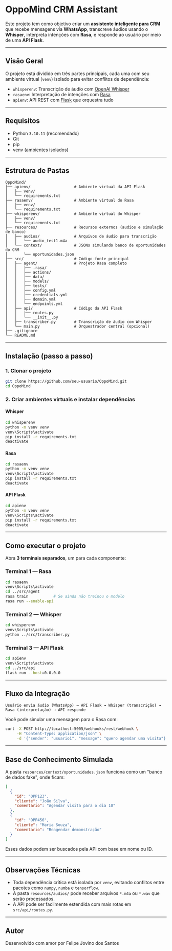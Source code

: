 # OppoMind CRM Assistant

Este projeto tem como objetivo criar um **assistente inteligente para CRM** que recebe mensagens via **WhatsApp**, transcreve áudios usando o **Whisper**, interpreta intenções com **Rasa**, e responde ao usuário por meio de uma **API Flask**.

---

## Visão Geral

O projeto está dividido em três partes principais, cada uma com seu ambiente virtual (`venv`) isolado para evitar conflitos de dependência:

- `whisperenv`: Transcrição de áudio com [OpenAI Whisper](https://github.com/openai/whisper)
- `rasaenv`: Interpretação de intenções com [Rasa](https://rasa.com)
- `apienv`: API REST com [Flask](https://flask.palletsprojects.com) que orquestra tudo

---

## Requisitos

- Python `3.10.11` (recomendado)
- Git
- pip
- venv (ambientes isolados)

---

## Estrutura de Pastas

```
OppoMind/
├── apienv/                   # Ambiente virtual da API Flask
│   ├── venv/
│   └── requirements.txt
├── rasaenv/                  # Ambiente virtual do Rasa
│   ├── venv/
│   └── requirements.txt
├── whisperenv/               # Ambiente virtual do Whisper
│   ├── venv/
│   └── requirements.txt
├── resources/                # Recursos externos (audios e simulação de banco)
│   ├── audios/               # Arquivos de áudio para transcrição
│   │   └── audio_test1.m4a
│   └── context/              # JSONs simulando banco de oportunidades do CRM
│       └── oportunidades.json
├── src/                      # Código-fonte principal
│   ├── agent/                # Projeto Rasa completo
│   │   ├── .rasa/
│   │   ├── actions/
│   │   ├── data/
│   │   ├── models/
│   │   ├── tests/
│   │   ├── config.yml
│   │   ├── credentials.yml
│   │   ├── domain.yml
│   │   └── endpoints.yml
│   ├── api/                  # Código da API Flask
│   │   ├── routes.py
│   │   └── __init__.py
│   ├── transcriber.py        # Transcrição de áudio com Whisper
│   └── main.py               # Orquestrador central (opcional)
├── .gitignore
└── README.md
```

---

## Instalação (passo a passo)

### 1. Clonar o projeto

```bash
git clone https://github.com/seu-usuario/OppoMind.git
cd OppoMind
```

### 2. Criar ambientes virtuais e instalar dependências

#### Whisper

```bash
cd whisperenv
python -m venv venv
venv\Scripts\activate
pip install -r requirements.txt
deactivate
```

#### Rasa

```bash
cd rasaenv
python -m venv venv
venv\Scripts\activate
pip install -r requirements.txt
deactivate
```

#### API Flask

```bash
cd apienv
python -m venv venv
venv\Scripts\activate
pip install -r requirements.txt
deactivate
```

---

## Como executar o projeto

Abra **3 terminais separados**, um para cada componente:

### Terminal 1 — Rasa

```bash
cd rasaenv
venv\Scripts\activate
cd ../src/agent
rasa train           # Se ainda não treinou o modelo
rasa run --enable-api
```

### Terminal 2 — Whisper

```bash
cd whisperenv
venv\Scripts\activate
python ../src/transcriber.py
```

### Terminal 3 — API Flask

```bash
cd apienv
venv\Scripts\activate
cd ../src/api
flask run --host=0.0.0.0
```

---

## Fluxo da Integração

```plaintext
Usuário envia áudio (WhatsApp) → API Flask → Whisper (transcrição) → Rasa (interpretação) → API responde
```

Você pode simular uma mensagem para o Rasa com:

```bash
curl -X POST http://localhost:5005/webhooks/rest/webhook \
     -H "Content-Type: application/json" \
     -d '{"sender": "usuario1", "message": "quero agendar uma visita"}'
```

---

## Base de Conhecimento Simulada

A pasta `resources/context/oportunidades.json` funciona como um "banco de dados fake", onde ficam:

```json
[
  {
    "id": "OPP123",
    "cliente": "João Silva",
    "comentario": "Agendar visita para o dia 10"
  },
  {
    "id": "OPP456",
    "cliente": "Maria Souza",
    "comentario": "Reagendar demonstração"
  }
]
```

Esses dados podem ser buscados pela API com base em nome ou ID.

---

## Observações Técnicas

- Toda dependência crítica está isolada por `venv`, evitando conflitos entre pacotes como `numpy`, `numba` e `tensorflow`.
- A pasta `resources/audios/` pode receber arquivos `*.m4a` ou `*.wav` que serão processados.
- A API pode ser facilmente estendida com mais rotas em `src/api/routes.py`.

---

## Autor

Desenvolvido com amor por Felipe Jovino dos Santos